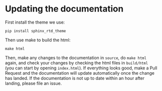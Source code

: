 # Updating the documentation

First install the theme we use:
```
pip install sphinx_rtd_theme
```

Then use make to build the html:
```
make html
```

Then, make any changes to the documentation in `source`, do `make html` again, and check your changes by checking the html files in `build/html` (you can start by opening `index.html`).
If everything looks good, make a Pull Request and the documentation will update automatically once the change has landed.
If the documentation is not up to date within an hour after landing, please file an issue.
